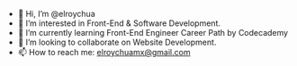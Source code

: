 - 👋 Hi, I’m @elroychua
- 👀 I’m interested in Front-End & Software Development.
- 🌱 I’m currently learning Front-End Engineer Career Path by Codecademy
- 💞️ I’m looking to collaborate on Website Development.
- 📫 How to reach me: elroychuamx@gmail.com

<!---
elroychua/elroychua is a ✨ special ✨ repository because its `README.md` (this file) appears on your GitHub profile.
You can click the Preview link to take a look at your changes.
--->
